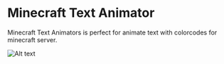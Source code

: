 # Minecraft Text Animator
Minecraft Text Animators is perfect for animate text with colorcodes for minecraft server.

![Alt text](/images/test?raw=true)

